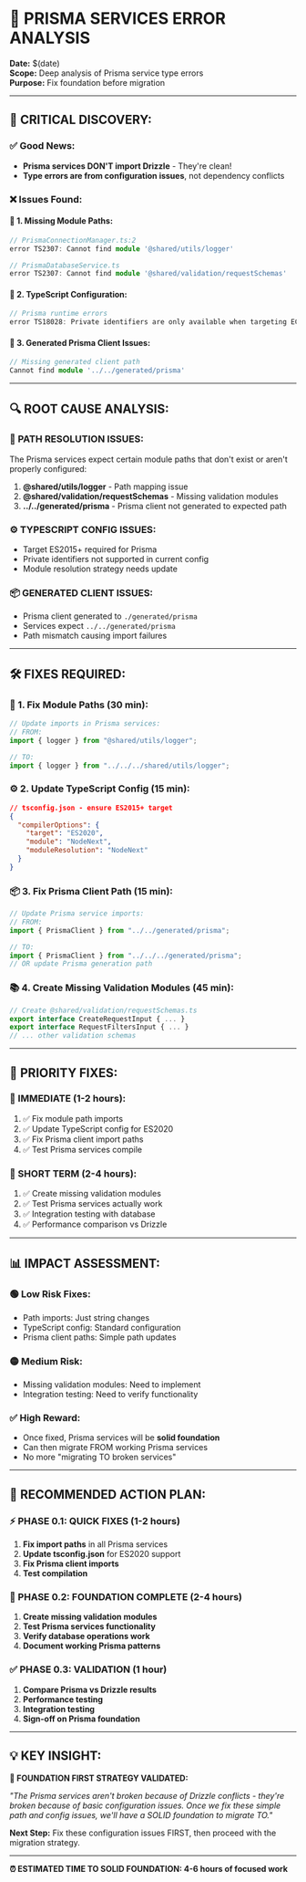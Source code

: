 # 🔧 PRISMA SERVICES ERROR ANALYSIS

**Date:** $(date)  
**Scope:** Deep analysis of Prisma service type errors  
**Purpose:** Fix foundation before migration

---

## 🚨 **CRITICAL DISCOVERY:**

### **✅ Good News:**

- **Prisma services DON'T import Drizzle** - They're clean!
- **Type errors are from configuration issues**, not dependency conflicts

### **❌ Issues Found:**

#### **🔴 1. Missing Module Paths:**

```typescript
// PrismaConnectionManager.ts:2
error TS2307: Cannot find module '@shared/utils/logger'

// PrismaDatabaseService.ts
error TS2307: Cannot find module '@shared/validation/requestSchemas'
```

#### **🔴 2. TypeScript Configuration:**

```typescript
// Prisma runtime errors
error TS18028: Private identifiers are only available when targeting ECMAScript 2015 and higher.
```

#### **🔴 3. Generated Prisma Client Issues:**

```typescript
// Missing generated client path
Cannot find module '../../generated/prisma'
```

---

## 🔍 **ROOT CAUSE ANALYSIS:**

### **🎯 PATH RESOLUTION ISSUES:**

The Prisma services expect certain module paths that don't exist or aren't properly configured:

1. **@shared/utils/logger** - Path mapping issue
2. **@shared/validation/requestSchemas** - Missing validation modules
3. **../../generated/prisma** - Prisma client not generated to expected path

### **⚙️ TYPESCRIPT CONFIG ISSUES:**

- Target ES2015+ required for Prisma
- Private identifiers not supported in current config
- Module resolution strategy needs update

### **📦 GENERATED CLIENT ISSUES:**

- Prisma client generated to `./generated/prisma`
- Services expect `../../generated/prisma`
- Path mismatch causing import failures

---

## 🛠️ **FIXES REQUIRED:**

### **🔧 1. Fix Module Paths (30 min):**

```typescript
// Update imports in Prisma services:
// FROM:
import { logger } from "@shared/utils/logger";

// TO:
import { logger } from "../../../shared/utils/logger";
```

### **⚙️ 2. Update TypeScript Config (15 min):**

```json
// tsconfig.json - ensure ES2015+ target
{
  "compilerOptions": {
    "target": "ES2020",
    "module": "NodeNext",
    "moduleResolution": "NodeNext"
  }
}
```

### **📦 3. Fix Prisma Client Path (15 min):**

```typescript
// Update Prisma service imports:
// FROM:
import { PrismaClient } from "../../generated/prisma";

// TO:
import { PrismaClient } from "../../../generated/prisma";
// OR update Prisma generation path
```

### **📚 4. Create Missing Validation Modules (45 min):**

```typescript
// Create @shared/validation/requestSchemas.ts
export interface CreateRequestInput { ... }
export interface RequestFiltersInput { ... }
// ... other validation schemas
```

---

## 🎯 **PRIORITY FIXES:**

### **🚀 IMMEDIATE (1-2 hours):**

1. ✅ Fix module path imports
2. ✅ Update TypeScript config for ES2020
3. ✅ Fix Prisma client import paths
4. ✅ Test Prisma services compile

### **🔧 SHORT TERM (2-4 hours):**

1. ✅ Create missing validation modules
2. ✅ Test Prisma services actually work
3. ✅ Integration testing with database
4. ✅ Performance comparison vs Drizzle

---

## 📊 **IMPACT ASSESSMENT:**

### **🟢 Low Risk Fixes:**

- Path imports: Just string changes
- TypeScript config: Standard configuration
- Prisma client paths: Simple path updates

### **🟡 Medium Risk:**

- Missing validation modules: Need to implement
- Integration testing: Need to verify functionality

### **✅ High Reward:**

- Once fixed, Prisma services will be **solid foundation**
- Can then migrate FROM working Prisma services
- No more "migrating TO broken services"

---

## 🎯 **RECOMMENDED ACTION PLAN:**

### **⚡ PHASE 0.1: QUICK FIXES (1-2 hours)**

1. **Fix import paths** in all Prisma services
2. **Update tsconfig.json** for ES2020 support
3. **Fix Prisma client imports**
4. **Test compilation**

### **🔧 PHASE 0.2: FOUNDATION COMPLETE (2-4 hours)**

1. **Create missing validation modules**
2. **Test Prisma services functionality**
3. **Verify database operations work**
4. **Document working Prisma patterns**

### **✅ PHASE 0.3: VALIDATION (1 hour)**

1. **Compare Prisma vs Drizzle results**
2. **Performance testing**
3. **Integration testing**
4. **Sign-off on Prisma foundation**

---

## 💡 **KEY INSIGHT:**

**🎯 FOUNDATION FIRST STRATEGY VALIDATED:**

_"The Prisma services aren't broken because of Drizzle conflicts - they're broken because of basic configuration issues. Once we fix these simple path and config issues, we'll have a SOLID foundation to migrate TO."_

**Next Step:** Fix these configuration issues FIRST, then proceed with the migration strategy.

---

**⏰ ESTIMATED TIME TO SOLID FOUNDATION: 4-6 hours of focused work**
